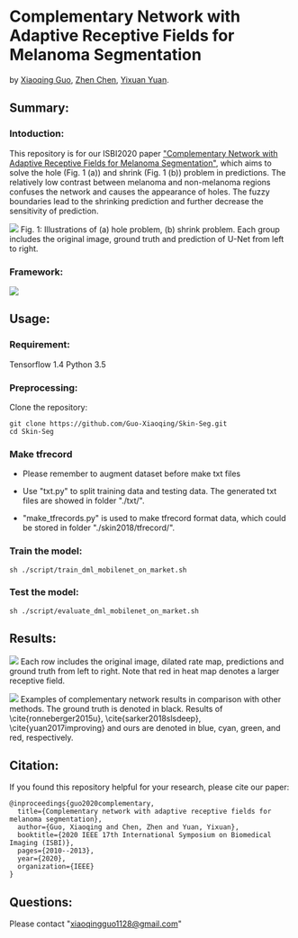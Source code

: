 # Complementary Network with Adaptive Receptive Fields for Melanoma Segmentation

by [Xiaoqing Guo](https://guo-xiaoqing.github.io/), [Zhen Chen](https://franciszchen.github.io/), [Yixuan Yuan](http://www.ee.cityu.edu.hk/~yxyuan/people/people.htm).

## Summary:
### Intoduction:
This repository is for our ISBI2020 paper ["Complementary Network with Adaptive Receptive Fields for Melanoma Segmentation"](https://arxiv.org/abs/2001.03893), which aims to solve the hole (Fig. 1 (a)) and shrink (Fig. 1 (b)) problem in predictions. The relatively low contrast between melanoma and non-melanoma regions confuses the network and causes the appearance of holes. The fuzzy boundaries lead to the shrinking prediction and further decrease the sensitivity of prediction. 


![](https://github.com/Guo-Xiaoqing/Skin-Seg/raw/master/intro_problem.png)
Fig. 1: Illustrations of (a) hole problem, (b) shrink problem. Each group includes the original image, ground truth and prediction of U-Net from left to right.

### Framework:
![](https://github.com/Guo-Xiaoqing/Skin-Seg/raw/master/framework.png)

## Usage:
### Requirement:
Tensorflow 1.4
Python 3.5

### Preprocessing:
Clone the repository:
```
git clone https://github.com/Guo-Xiaoqing/Skin-Seg.git
cd Skin-Seg
```

### Make tfrecord
* Please remember to augment dataset before make txt files

* Use "txt.py" to split training data and testing data. The generated txt files are showed in folder "./txt/".

* "make_tfrecords.py" is used to make tfrecord format data, which could be stored in folder "./skin2018/tfrecord/".

### Train the model: 
```
sh ./script/train_dml_mobilenet_on_market.sh
```

### Test the model: 
```
sh ./script/evaluate_dml_mobilenet_on_market.sh
```
## Results:
![](https://github.com/Guo-Xiaoqing/Skin-Seg/raw/master/result1.png)
Each row includes the original image, dilated rate map, predictions and ground truth from left to right. Note that red in heat map denotes a larger receptive field.

![](https://github.com/Guo-Xiaoqing/Skin-Seg/raw/master/result2.png)
Examples of complementary network results in comparison with other methods. The ground truth is denoted in black. Results of \cite{ronneberger2015u}, \cite{sarker2018slsdeep}, \cite{yuan2017improving} and ours are denoted in blue, cyan, green, and red, respectively.

## Citation:
If you found this repository helpful for your research, please cite our paper:
```
@inproceedings{guo2020complementary,
  title={Complementary network with adaptive receptive fields for melanoma segmentation},
  author={Guo, Xiaoqing and Chen, Zhen and Yuan, Yixuan},
  booktitle={2020 IEEE 17th International Symposium on Biomedical Imaging (ISBI)},
  pages={2010--2013},
  year={2020},
  organization={IEEE}
}
```

## Questions:
Please contact "xiaoqingguo1128@gmail.com" 
